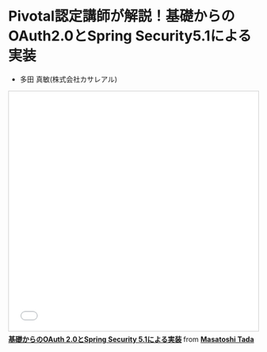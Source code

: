 # Pivotal認定講師が解説！基礎からのOAuth2.0とSpring Security5.1による実装

- 多⽥ 真敏(株式会社カサレアル)

<iframe src="//www.slideshare.net/slideshow/embed_code/key/cJEQo1rufZdpnm" width="595" height="485" frameborder="0" marginwidth="0" marginheight="0" scrolling="no" style="border:1px solid #CCC; border-width:1px; margin-bottom:5px; max-width: 100%;" allowfullscreen> </iframe> <div style="margin-bottom:5px"> <strong> <a href="//www.slideshare.net/masatoshitada7/oauth-20spring-security-51" title="基礎からのOAuth 2.0とSpring Security 5.1による実装" target="_blank">基礎からのOAuth 2.0とSpring Security 5.1による実装</a> </strong> from <strong><a href="https://www.slideshare.net/masatoshitada7" target="_blank">Masatoshi Tada</a></strong> </div>
